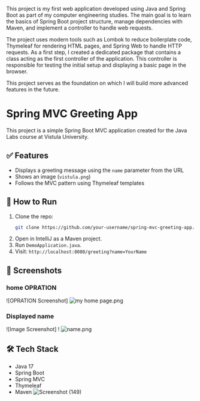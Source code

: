 This project is my first web application developed using Java and Spring Boot as part of my computer engineering studies. The main goal is to learn the basics of Spring Boot project structure, manage dependencies with Maven, and implement a controller to handle web requests.

The project uses modern tools such as Lombok to reduce boilerplate code, Thymeleaf for rendering HTML pages, and Spring Web to handle HTTP requests.
As a first step, I   created a dedicated package that contains a class acting as the first controller of the application. This controller is responsible for testing the initial setup and displaying a basic page in the browser.

This project serves as the foundation on which I will build more advanced features in the future.

# Spring MVC Greeting App

This project is a simple Spring Boot MVC application created for the Java Labs course at Vistula University.

## ✅ Features
- Displays a greeting message using the `name` parameter from the URL
- Shows an image (`vistula.png`)
- Follows the MVC pattern using Thymeleaf templates

## 🚀 How to Run
1. Clone the repo:
   ```bash
   git clone https://github.com/your-username/spring-mvc-greeting-app.git
   ```
2. Open in IntelliJ as a Maven project.
3. Run `DemoApplication.java`.
4. Visit: `http://localhost:8080/greeting?name=YourName`

## 📸 Screenshots
### home OPRATION
![OPRATION Screenshot]  ![my home page.png](my%20home%20page.png)

###  Displayed name
![Image Screenshot] ! ![name.png](name.png)

## 🛠 Tech Stack
- Java 17
- Spring Boot
- Spring MVC
- Thymeleaf
- Maven
![Screenshot (149)](https://github.com/user-attachments/assets/ef52ffbe-cf24-4bd5-908a-58d1dea49188)
